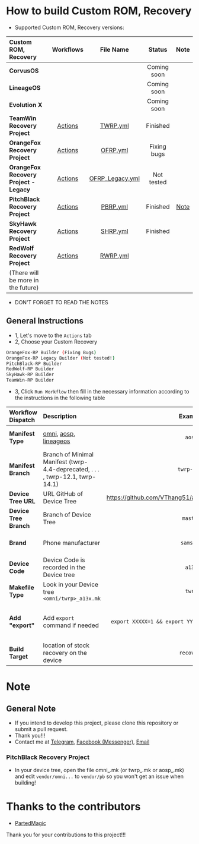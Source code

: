 # How to build Custom ROM, Recovery
- Supported Custom ROM, Recovery versions:

| Custom ROM, Recovery | Workflows | File Name | Status | Note |
| :------------------- | :-------: | :-------: | :----: | :--: |
| **CorvusOS** |  |  | Coming soon |  |
| **LineageOS** |  |  | Coming soon |  |
| **Evolution X** |  |  | Coming soon |  |
| **TeamWin Recovery Project** | [Actions](https://github.com/VThang51/ROM_Recovery-Builder/actions/workflows/TWRP.yml) | [TWRP.yml](.github/workflows/TWRP.yml) | Finished  |  |
| **OrangeFox Recovery Project** | [Actions](https://github.com/VThang51/ROM_Recovery-Builder/actions/workflows/OFRP.yml) | [OFRP.yml](.github/workflows/OFRP.yml) | Fixing bugs |  |
| **OrangeFox Recovery Project -  Legacy** | [Actions](https://github.com/VThang51/ROM_Recovery-Builder/blob/main/.github/workflows/OFRP_Legacy.yml) | [OFRP_Legacy.yml](.github/workflows/OFRP_Legacy.yml) | Not tested |  |
| **PitchBlack Recovery Project** | [Actions](https://github.com/VThang51/ROM_Recovery-Builder/actions/workflows/PBRP.yml) | [PBRP.yml](.github/workflows/PBRP.yml) | Finished | [Note](https://github.com/VThang51/ROM_Recovery-Builder-Workflows/blob/main/README.md#pitchblack-recovery-project) |
| **SkyHawk Recovery Project** | [Actions](https://github.com/VThang51/ROM_Recovery-Builder/actions/workflows/SHRP.yml) | [SHRP.yml](.github/workflows/SHRP.yml) | Finished |  |
| **RedWolf Recovery Project** | [Actions](https://github.com/VThang51/ROM_Recovery-Builder/actions/workflows/RWRP.yml) | [RWRP.yml](.github/workflows/RWRP.yml) |  |  |
| (There will be more in the future) |  |  |  |  |

- DON'T FORGET TO READ THE NOTES
## General Instructions
- 1, Let's move to the `Actions` tab
- 2, Choose your Custom Recovery
```bash
OrangeFox-RP Builder (Fixing Bugs)
OrangeFox-RP Legacy Builder (Not tested!)
PitchBlack-RP Builder
RedWolf-RP Builder
SkyHawk-RP Builder
TeamWin-RP Builder
```
- 3, Click `Run Workflow` then fill in the necessary information according to the instructions in the following table

| Workflow Dispatch | Description | Example | Find where? | Note |
| :---------------- | :---------- | :-----: | :---------: | :--: |
| **Manifest Type** | [omni](https://github.com/minimal-manifest-twrp/platform_manifest_twrp_omni), [aosp](https://github.com/minimal-manifest-twrp/platform_manifest_twrp_aosp), [lineageos](https://github.com/minimal-manifest-twrp/platform_manifest_twrp_lineageos) | `aosp` | Look in the tail of the Manifest link:  github.com/minimal-manifest-twrp/platform_manifest_twrp_([omni](https://github.com/minimal-manifest-twrp/platform_manifest_twrp_omni)/[aosp](https://github.com/minimal-manifest-twrp/platform_manifest_twrp_aosp)/[lineageos](https://github.com/minimal-manifest-twrp/platform_manifest_twrp_lineageos)) |  |
| **Manifest Branch** | Branch of Minimal Manifest (twrp-4.4-deprecated, . . . , twrp-12.1, twrp-14.1) | `twrp-12.1` | Search in the respective Manifest link |  |
| **Device Tree URL** | URL GitHub of Device Tree | https://github.com/VThang51/android_device_samsung_a13 | GitHub  (Make sure your Device Tree is error free and running smoothly) | Make sure the Repository is set as `Public` |
| **Device Tree Branch** | Branch of Device Tree | `master` | Search in Device Tree Links |  |
| **Brand** | Phone manufacturer | `samsung` | You can find it in the `BoardConfig.mk` file  DEVICE_PATH := device/`samsung`/$(DEVICE_CODENAME) |  |
| **Device Code** | Device Code is recorded in the Device tree | `a13x` | You can find it in the `BoardConfig.mk` file  DEVICE_CODENAME := `a13x` |  |
| **Makefile Type** | Look in your Device tree `<omni/twrp>_a13x.mk` | `twrp` | `twrp`_a13x.mk |
| **Add "export"** | Add `export` command if needed | `export XXXXX=1 && export YYYYY=true && export ZZZZZ=1` | Search in Minimal Manifest or [Google](http://google.com) | Adding `export ALLOW_MISSING_DEPENDENCIES=true` was not necessary since I added it to the Workflow (and Don't forget to add `&&`) |
| **Build Target** | location of stock recovery on the device | `recovery` | mka `recovery`image |

# Note
## General Note
- If you intend to develop this project, please clone this repository or submit a pull request.
- Thank you!!! 
- Contact me at [Telegram](https://t.me/VThang51), [Facebook (Messenger)](https://m.me/thang.nguyenviet.05112007), [Email](mailto:vietthang0511.2@gmail.com)

### PitchBlack Recovery Project
- In your device tree, open the file omni_<device>.mk (or twrp_<device>.mk or aosp_<device>.mk) and edit `vendor/omni...` to `vendor/pb` so you won't get an issue when building!

# Thanks to the contributors
- [PartedMagic](https://github.com/partedMagic)

Thank you for your contributions to this project!!!
